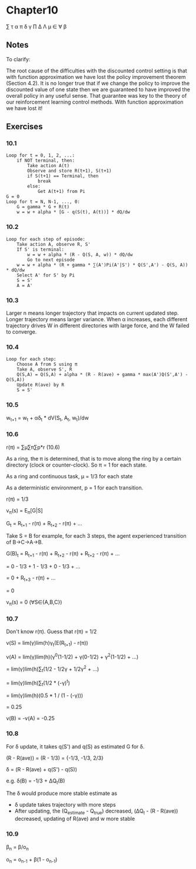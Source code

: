 # Chapter10
∑ τ α π δ γ ∏ Δ Λ μ ∈ ∀ β
## Notes
To clarify:

The root cause of the difficulties with the discounted control setting is that with
function approximation we have lost the policy improvement theorem (Section 4.2). It is
no longer true that if we change the policy to improve the discounted value of one state
then we are guaranteed to have improved the overall policy in any useful sense. That
guarantee was key to the theory of our reinforcement learning control methods. With
function approximation we have lost it!
## Exercises
### 10.1
```
Loop for t = 0, 1, 2, ...:
    if NOT terminal, then:
        Take action A(t)
        Observe and store R(t+1), S(t+1)
        if S(t+1) == Terminal, then
            break
        else:
            Get A(t+1) from Pi
G = 0            
Loop for t = N, N-1, ..., 0:
    G = gamma * G + R(t)
    w = w + alpha * [G - q(S(t), A(t))] * dQ/dw
```
### 10.2
```
Loop for each step of episode:
    Take action A, observe R, S'
    If S' is terminal:
        w = w + alpha * (R - Q(S, A, w)) * dQ/dw
        Go to next episode
    w = w + alpha * (R + gamma * ∑(A')Pi(A'|S') * Q(S',A') - Q(S, A)) * dQ/dw
    Select A' for S' by Pi
    S = S'
    A = A'
```
### 10.3
Larger n means longer trajectory that impacts on current updated step. 
Longer trajectory means larger variance.
When α increases, each different trajectory drives W in different directories with large force,
and the W failed to converge.
### 10.4
```
Loop for each step:
    Choose A from S using π
    Take A, observe S', R
    Q(S,A) = Q(S,A) + alpha * (R - R(ave) + gamma * max(A')Q(S',A') - Q(S,A))
    Update R(ave) by R
    S = S'
```
### 10.5
w<sub>t+1</sub> = w<sub>t</sub> + αδ<sub>t</sub> * dV(S<sub>t</sub>, A<sub>t</sub>, w<sub>t</sub>)/dw
### 10.6
r(π) = ∑μ∑π∑p*r (10.6)

As a ring, the π is determined, that is to move along the ring by a certain directory (clock or counter-clock). So π = 1 for each state.  

As a ring and continuous task, μ = 1/3 for each state

As a deterministic environment, p = 1 for each transition.

r(π) = 1/3

v<sub>π</sub>(s) = E<sub>π</sub>[G|S]

G<sub>t</sub> = R<sub>t+1</sub> - r(π) + R<sub>t+2</sub> - r(π) + ...

Take S = B for example, for each 3 steps, the agent experienced transition of B->C->A->B.

G(B)<sub>t</sub> = R<sub>t+1</sub> - r(π) + R<sub>t+2</sub> - r(π) + R<sub>t+2</sub> - r(π) + ...

= 0 - 1/3 + 1 - 1/3 + 0 - 1/3 + ...

= 0 + R<sub>t+3</sub> - r(π) + ...

= 0

v<sub>π</sub>(s) = 0 (∀S∈{A,B,C})

### 10.7
Don't know r(π). Guess that r(π) = 1/2

v(S) = lim(γ)lim(h)γ<sub>t</sub>(E(R<sub>t+1</sub>) - r(π))

v(A) = lim(γ)lim(h)(γ<sup>0</sup>(1-1/2) + γ(0-1/2) + γ<sup>2</sup>(1-1/2) + ...)

= lim(γ)lim(h)∑<sub>t</sub>(1/2 - 1/2γ + 1/2γ<sup>2</sup> + ...)

= lim(γ)lim(h)∑<sub>t</sub>(1/2 * (-γ)<sup>t</sup>)

= lim(γ)lim(h)(0.5 * 1 / (1 - (-γ)))

= 0.25

v(B) = -v(A) = -0.25
### 10.8
For δ update, it takes q(S') and q(S) as estimated G for δ. 

(R - R(ave)) = (R - 1/3) = {-1/3, -1/3, 2/3}

δ = (R - R(ave) + q(S') - q(S)) 

e.g. δ(B) = -1/3 + ΔQ<sub>t</sub>(B)

The δ would produce more stable estimate as 
* δ update takes trajectory with more steps
* After updating, the (Q<sub>estimate</sub> - Q<sub>true</sub>) decreased, (ΔQ<sub>t</sub> - (R - R(ave)) decreased, updating of R(ave) and w more stable
### 10.9
β<sub>n</sub> = β/o<sub>n</sub>

o<sub>n</sub> = o<sub>n-1</sub> + β(1 - o<sub>n-1</sub>)
